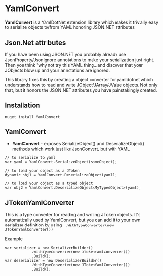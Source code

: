 # YamlConvert
**YamlConvert** is a YamlDotNet extension library which makes it trivially easy to serialize objects to/from YAML honoring JSON.NET attributes 

## Json.Net attributes
If you have been using JSON.NET you probably already use JsonProperty/JsonIgnore annotations to make your serialization just right. Then you think "why 
not try this YAML thing...and discover that your JObjects blow up and your annotations are ignored.

This library fixes this by creating a object converter for yamldotnet which understands how to read and write JObject/JArray/JValue objects.  Not only that, but it 
honors the JSON.NET attributes you have painstakingly created.

## Installation
```nuget install YamlConvert```

## YamlConvert
* **YamlConvert** - exposes SerializeObject() and DeserializeObject() methods which work just like JsonConvert, but with YAML

```
// to serialize to yaml
var yaml = YamlConvert.SerializeObject(someObject);

// to load your object as a JToken
dynamic obj1 = YamlConvert.DeserializeObject(yaml);

// to load your object as a typed object
var obj2 = YamlConvert.DeserializeObject<MyTypedObject>(yaml);
```

## JTokenYamlConverter
This is a type converter for reading and writing JToken objects. It's automatically used by YamlConvert, but you can add it to your own serializer definition by using
``` .WithTypeConverter(new JTokenYamlConverter())```

Example:
``` 
var serializer = new SerializerBuilder()
            .WithTypeConverter(new JTokenYamlConverter())
            .Build();
var deserializer = new DeserializerBuilder()
            .WithTypeConverter(new JTokenYamlConverter())
            .Build();
```
